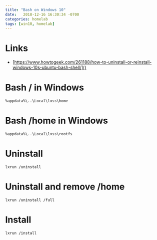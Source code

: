 ```yaml
---
title: "Bash on Windows 10"  
date:   2018-12-16 16:30:34 -0700
categories: homelab
tags: [win10, homelab]
---
```


# Links
- [https://www.howtogeek.com/261188/how-to-uninstall-or-reinstall-windows-10s-ubuntu-bash-shell/]()

# Bash / in Windows
    %appdata%\..\Local\lxss\home

# Bash /home in Windows
    %appdata%\..\Local\lxss\rootfs

# Uninstall
    lxrun /uninstall

# Uninstall and remove /home
    lxrun /uninstall /full

# Install
    lxrun /install